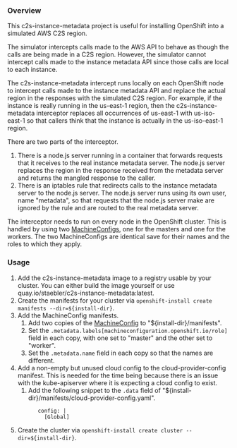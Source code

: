### Overview

This c2s-instance-metadata project is useful for installing OpenShift into a simulated AWS C2S region.

The simulator intercepts calls made to the AWS API to behave as though the
calls are being made in a C2S region. However, the simulator cannot intercept
calls made to the instance metadata API since those calls are local to each instance.

The c2s-instance-metadata intercept runs locally on each OpenShift node to intercept calls made to the
instance metadata API and replace the actual region in the responses with the simulated C2S region.
For example, if the instance is really running in the us-east-1 region, then the c2s-instance-metadata
interceptor replaces all occurrences of us-east-1 with us-iso-east-1 so that callers think that the
instance is actually in the us-iso-east-1 region.

There are two parts of the interceptor.
1. There is a node.js server running in a container that forwards requests that it receives to the
real instance metadata server. The node.js server replaces the region in the response received from the
metadata server and returns the mangled response to the caller.
2. There is an iptables rule that redirects calls to the instance metadata server to the node.js server.
The node.js server runs using its own user, name "metadata", so that requests that the node.js server make
are ignored by the rule and are routed to the real metadata server.

The interceptor needs to run on every node in the OpenShift cluster. This is handled by using two
[MachineConfigs](config/c2s-instance-metadata-machineconfig.yaml), one for the masters and one for the
workers. The two MachineConfigs are identical save for their names and the roles to which they apply.

### Usage
1. Add the c2s-instance-metadata image to a registry usable by your cluster. You can either build the image
yourself or use quay.io/staebler/c2s-instance-metadata:latest.
1. Create the manifests for your cluster via `openshift-install create manifests --dir=${install-dir}`.
1. Add the MachineConfig manifests.
    1. Add two copies of the [MachineConfig](config/c2s-instance-metadata-machineconfig.yaml) to "${install-dir}/manifests".
    1. Set the `.metadata.labels[machineconfiguration.openshift.io/role]` field in each copy, with one set to "master" and
the other set to "worker".
    1. Set the `.metadata.name` field in each copy so that the names are different.
1. Add a non-empty but unused cloud config to the cloud-provider-config manifest. This is needed for the time being
because there is an issue with the kube-apiserver where it is expecting a cloud config to exist.
    1. Add the following snippet to the `.data` field of "${install-dir}/manifests/cloud-provider-config.yaml".
        ```
           config: |
             [Global]
        ```
1. Create the cluster via `openshift-install create cluster --dir=${install-dir}`.